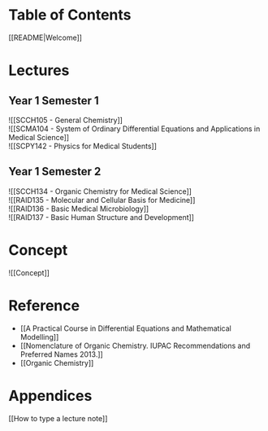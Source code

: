 # Table of Contents

[[README|Welcome]]

# Lectures

## Year 1 Semester 1

![[SCCH105 - General Chemistry]]  
![[SCMA104 - System of Ordinary Differential Equations and Applications in Medical Science]]  
![[SCPY142 - Physics for Medical Students]]

## Year 1 Semester 2

![[SCCH134 - Organic Chemistry for Medical Science]]  
![[RAID135 - Molecular and Cellular Basis for Medicine]]  
![[RAID136 - Basic Medical Microbiology]]  
![[RAID137 - Basic Human Structure and Development]]  

# Concept

![[Concept]]

# Reference

- [[A Practical Course in Differential Equations and Mathematical Modelling]]
- [[Nomenclature of Organic Chemistry. IUPAC Recommendations and Preferred Names 2013.]]
- [[Organic Chemistry]]

# Appendices

[[How to type a lecture note]]
